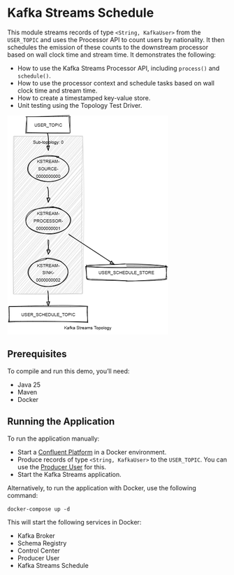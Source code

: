 # Kafka Streams Schedule

This module streams records of type `<String, KafkaUser>` from the `USER_TOPIC` and uses the Processor API to count users by nationality. 
It then schedules the emission of these counts to the downstream processor based on wall clock time and stream time.
It demonstrates the following:

- How to use the Kafka Streams Processor API, including `process()` and `schedule()`.
- How to use the processor context and schedule tasks based on wall clock time and stream time.
- How to create a timestamped key-value store.
- Unit testing using the Topology Test Driver.

![topology.png](topology.png)

## Prerequisites

To compile and run this demo, you’ll need:

- Java 25
- Maven
- Docker

## Running the Application

To run the application manually:

- Start a [Confluent Platform](https://docs.confluent.io/platform/current/quickstart/ce-docker-quickstart.html#step-1-download-and-start-cp) in a Docker environment.
- Produce records of type `<String, KafkaUser>` to the `USER_TOPIC`. You can use the [Producer User](../specific-producers/kafka-streams-producer-user) for this.
- Start the Kafka Streams application.

Alternatively, to run the application with Docker, use the following command:

```console
docker-compose up -d
```

This will start the following services in Docker:

- Kafka Broker
- Schema Registry
- Control Center
- Producer User
- Kafka Streams Schedule
